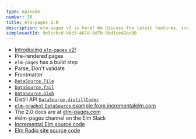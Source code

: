 ```yaml
---
type: episode
number: 36
title: elm-pages 2.0
description: elm-pages v2 is here! We discuss the latest features, including pulling in data with the new DataSource API.
simplecastId: 9e5ccbcd-bbd3-407d-8d7b-8bd1ce42ac80
---
```



- [Introducing `elm-pages` v2!](https://elm-pages.com/blog/introducing-v2)
- Pre-rendered pages
- `elm-pages` has a build step
- Parse, Don't validate
- Frontmatter
- [`DataSource.File`](https://package.elm-lang.org/packages/dillonkearns/elm-pages/8.0.0/DataSource-File)
- [`DataSource.fail`](https://package.elm-lang.org/packages/dillonkearns/elm-pages/8.0.0/DataSource#fail)
- [`DataSource.Glob`](https://package.elm-lang.org/packages/dillonkearns/elm-pages/8.0.0/DataSource-Glob)
- Distill API [`DataSource.distillCodec`](https://package.elm-lang.org/packages/dillonkearns/elm-pages/8.0.0/DataSource#distillCodec)
- [`elm-graphql` `DataSource` example from incrementalelm.com](https://github.com/dillonkearns/incremental-elm-web/blob/deb1ff48fcf2dec82864cc582ad9b3beb465cba2/src/Request.elm)
- The 2.0 docs are at [elm-pages.com](https://elm-pages.com)
- #elm-pages channel on the Elm Slack
- [Incremental Elm source code](https://github.com/dillonkearns/incremental-elm-web)
- [Elm Radio site source code](https://github.com/dillonkearns/elm-radio.com)
